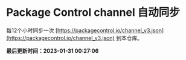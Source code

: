 # Package Control channel 自动同步
每12个小时同步一次 [https://packagecontrol.io/channel_v3.json](https://packagecontrol.io/channel_v3.json) 到本仓库。

**最后更新时间：2023-01-31 00:27:06**
